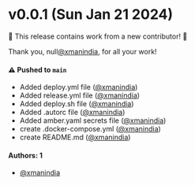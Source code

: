 # v0.0.1 (Sun Jan 21 2024)

:tada: This release contains work from a new contributor! :tada:

Thank you, null[@xmanindia](https://github.com/xmanindia), for all your work!

#### ⚠️ Pushed to `main`

- Added deploy.yml file ([@xmanindia](https://github.com/xmanindia))
- Added release.yml file ([@xmanindia](https://github.com/xmanindia))
- Added deploy.sh file ([@xmanindia](https://github.com/xmanindia))
- Added .autorc file ([@xmanindia](https://github.com/xmanindia))
- Added amber.yaml secrets file ([@xmanindia](https://github.com/xmanindia))
- create .docker-compose.yml ([@xmanindia](https://github.com/xmanindia))
- create README.md ([@xmanindia](https://github.com/xmanindia))

#### Authors: 1

- [@xmanindia](https://github.com/xmanindia)
